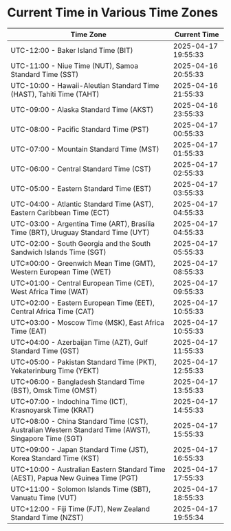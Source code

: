 # Current Time in Various Time Zones

| Time Zone | Current Time |
|-----------|--------------|
| UTC-12:00 - Baker Island Time (BIT) | 2025-04-17 19:55:33 |
| UTC-11:00 - Niue Time (NUT), Samoa Standard Time (SST) | 2025-04-16 20:55:33 |
| UTC-10:00 - Hawaii-Aleutian Standard Time (HAST), Tahiti Time (TAHT) | 2025-04-16 21:55:33 |
| UTC-09:00 - Alaska Standard Time (AKST) | 2025-04-16 23:55:33 |
| UTC-08:00 - Pacific Standard Time (PST) | 2025-04-17 00:55:33 |
| UTC-07:00 - Mountain Standard Time (MST) | 2025-04-17 01:55:33 |
| UTC-06:00 - Central Standard Time (CST) | 2025-04-17 02:55:33 |
| UTC-05:00 - Eastern Standard Time (EST) | 2025-04-17 03:55:33 |
| UTC-04:00 - Atlantic Standard Time (AST), Eastern Caribbean Time (ECT) | 2025-04-17 04:55:33 |
| UTC-03:00 - Argentina Time (ART), Brasília Time (BRT), Uruguay Standard Time (UYT) | 2025-04-17 04:55:33 |
| UTC-02:00 - South Georgia and the South Sandwich Islands Time (SGT) | 2025-04-17 05:55:33 |
| UTC±00:00 - Greenwich Mean Time (GMT), Western European Time (WET) | 2025-04-17 08:55:33 |
| UTC+01:00 - Central European Time (CET), West Africa Time (WAT) | 2025-04-17 09:55:33 |
| UTC+02:00 - Eastern European Time (EET), Central Africa Time (CAT) | 2025-04-17 10:55:33 |
| UTC+03:00 - Moscow Time (MSK), East Africa Time (EAT) | 2025-04-17 10:55:33 |
| UTC+04:00 - Azerbaijan Time (AZT), Gulf Standard Time (GST) | 2025-04-17 11:55:33 |
| UTC+05:00 - Pakistan Standard Time (PKT), Yekaterinburg Time (YEKT) | 2025-04-17 12:55:33 |
| UTC+06:00 - Bangladesh Standard Time (BST), Omsk Time (OMST) | 2025-04-17 13:55:33 |
| UTC+07:00 - Indochina Time (ICT), Krasnoyarsk Time (KRAT) | 2025-04-17 14:55:33 |
| UTC+08:00 - China Standard Time (CST), Australian Western Standard Time (AWST), Singapore Time (SGT) | 2025-04-17 15:55:33 |
| UTC+09:00 - Japan Standard Time (JST), Korea Standard Time (KST) | 2025-04-17 16:55:33 |
| UTC+10:00 - Australian Eastern Standard Time (AEST), Papua New Guinea Time (PGT) | 2025-04-17 17:55:33 |
| UTC+11:00 - Solomon Islands Time (SBT), Vanuatu Time (VUT) | 2025-04-17 18:55:33 |
| UTC+12:00 - Fiji Time (FJT), New Zealand Standard Time (NZST) | 2025-04-17 19:55:34 |
